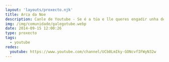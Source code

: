 ```yaml
---
layout: 'layouts/proxecto.njk'
title: Arca da Noe
description: Canle de Youtube - Se é a túa e lle queres engadir unha descrición e etiquetas, ponte en contacto con nós.
img: /img/comunidade/galegotube.webp
date: 2014-09-15 12:00:26
type: proxecto
tags:
  - youtube
redes:
  youtube: https://www.youtube.com/channel/UCb0LmIky-GONcvfIFWyN32w
---
```


